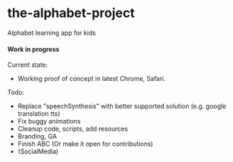 # the-alphabet-project
Alphabet learning app for kids

#### Work in progress

Current state:
- Working proof of concept in latest Chrome, Safari.

Todo:
- Replace "speechSynthesis" with better supported solution (e.g. google translation tts)
- Fix buggy animations
- Cleanup code, scripts, add resources
- Branding, GA
- Finish ABC (Or make it open for contributions)
- (SocialMedia)
